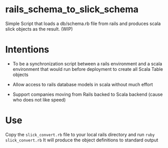 rails_schema_to_slick_schema
============================

Simple Script that loads a db/schema.rb file from rails and produces scala slick objects as the result. (WIP)

Intentions
===========

+ To be a synchronization script between a rails environment and a scala environment that would
run before deployment to create all Scala Table objects

+ Allow access to rails database models in scala without much effort

+ Support companies moving from Rails backed to Scala backend (cause who does not like speed)


Use
===

Copy the `slick_convert.rb` file to your local rails directory and run
`ruby slick_convert.rb`
It will produce the object definitions to standard output
